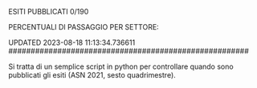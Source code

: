 ESITI PUBBLICATI 0/190 

PERCENTUALI DI PASSAGGIO PER SETTORE:

UPDATED 2023-08-18 11:13:34.736611
###################################################### 

Si tratta di un semplice script in python per controllare quando sono pubblicati gli esiti (ASN 2021, sesto quadrimestre).

